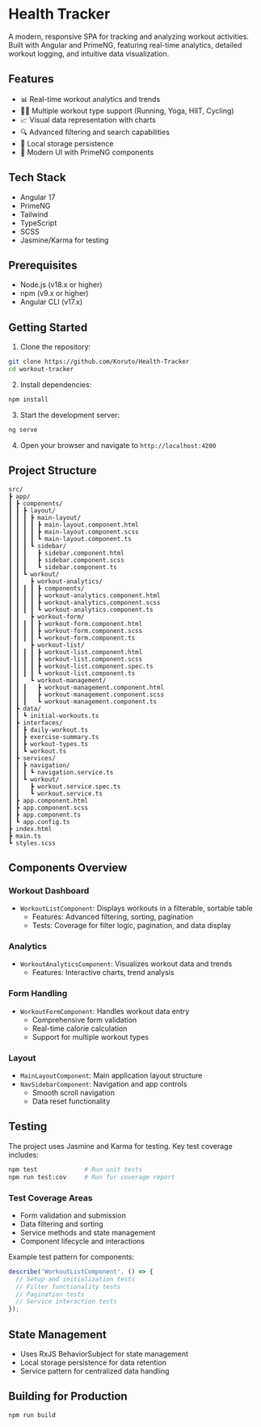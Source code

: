# Health Tracker

A modern, responsive SPA for tracking and analyzing workout activities. Built with Angular and PrimeNG, featuring real-time analytics, detailed workout logging, and intuitive data visualization.

## Features

- 📊 Real-time workout analytics and trends
- 🏃‍♂️ Multiple workout type support (Running, Yoga, HIIT, Cycling)
- 📈 Visual data representation with charts
- 🔍 Advanced filtering and search capabilities
- 💾 Local storage persistence
- 🎨 Modern UI with PrimeNG components

## Tech Stack

- Angular 17
- PrimeNG
- Tailwind
- TypeScript
- SCSS
- Jasmine/Karma for testing

## Prerequisites

- Node.js (v18.x or higher)
- npm (v9.x or higher)
- Angular CLI (v17.x)

## Getting Started

1. Clone the repository:

```bash
git clone https://github.com/Koruto/Health-Tracker
cd workout-tracker
```

2. Install dependencies:

```bash
npm install
```

3. Start the development server:

```bash
ng serve
```

4. Open your browser and navigate to `http://localhost:4200`

## Project Structure

```
src/
┣ app/
┃ ┣ components/
┃ ┃ ┣ layout/
┃ ┃ ┃ ┣ main-layout/
┃ ┃ ┃ ┃ ┣ main-layout.component.html
┃ ┃ ┃ ┃ ┣ main-layout.component.scss
┃ ┃ ┃ ┃ ┗ main-layout.component.ts
┃ ┃ ┃ ┗ sidebar/
┃ ┃ ┃   ┣ sidebar.component.html
┃ ┃ ┃   ┣ sidebar.component.scss
┃ ┃ ┃   ┗ sidebar.component.ts
┃ ┃ ┗ workout/
┃ ┃   ┣ workout-analytics/
┃ ┃ ┃ ┃ ┣ components/
┃ ┃ ┃ ┃ ┣ workout-analytics.component.html
┃ ┃ ┃ ┃ ┣ workout-analytics.component.scss
┃ ┃ ┃ ┃ ┗ workout-analytics.component.ts
┃ ┃   ┣ workout-form/
┃ ┃ ┃ ┃ ┣ workout-form.component.html
┃ ┃ ┃ ┃ ┣ workout-form.component.scss
┃ ┃ ┃ ┃ ┗ workout-form.component.ts
┃ ┃   ┣ workout-list/
┃ ┃ ┃ ┃ ┣ workout-list.component.html
┃ ┃ ┃ ┃ ┣ workout-list.component.scss
┃ ┃ ┃ ┃ ┣ workout-list.component.spec.ts
┃ ┃ ┃ ┃ ┗ workout-list.component.ts
┃ ┃   ┗ workout-management/
┃ ┃ ┃   ┣ workout-management.component.html
┃ ┃ ┃   ┣ workout-management.component.scss
┃ ┃ ┃   ┗ workout-management.component.ts
┃ ┣ data/
┃ ┃ ┗ initial-workouts.ts
┃ ┣ interfaces/
┃ ┃ ┣ daily-workout.ts
┃ ┃ ┣ exercise-summary.ts
┃ ┃ ┣ workout-types.ts
┃ ┃ ┗ workout.ts
┃ ┣ services/
┃ ┃ ┣ navigation/
┃ ┃ ┃ ┗ navigation.service.ts
┃ ┃ ┗ workout/
┃ ┃   ┣ workout.service.spec.ts
┃ ┃   ┗ workout.service.ts
┃ ┣ app.component.html
┃ ┣ app.component.scss
┃ ┣ app.component.ts
┃ ┗ app.config.ts
┣ index.html
┣ main.ts
┗ styles.scss
```

## Components Overview

### Workout Dashboard

- `WorkoutListComponent`: Displays workouts in a filterable, sortable table
  - Features: Advanced filtering, sorting, pagination
  - Tests: Coverage for filter logic, pagination, and data display

### Analytics

- `WorkoutAnalyticsComponent`: Visualizes workout data and trends
  - Features: Interactive charts, trend analysis

### Form Handling

- `WorkoutFormComponent`: Handles workout data entry
  - Comprehensive form validation
  - Real-time calorie calculation
  - Support for multiple workout types

### Layout

- `MainLayoutComponent`: Main application layout structure
- `NavSidebarComponent`: Navigation and app controls
  - Smooth scroll navigation
  - Data reset functionality

## Testing

The project uses Jasmine and Karma for testing. Key test coverage includes:

```bash
npm test             # Run unit tests
npm run test:cov     # Run for coverage report
```

### Test Coverage Areas

- Form validation and submission
- Data filtering and sorting
- Service methods and state management
- Component lifecycle and interactions

Example test pattern for components:

```typescript
describe('WorkoutListComponent', () => {
  // Setup and initialization tests
  // Filter functionality tests
  // Pagination tests
  // Service interaction tests
});
```

## State Management

- Uses RxJS BehaviorSubject for state management
- Local storage persistence for data retention
- Service pattern for centralized data handling

## Building for Production

```bash
npm run build
```
